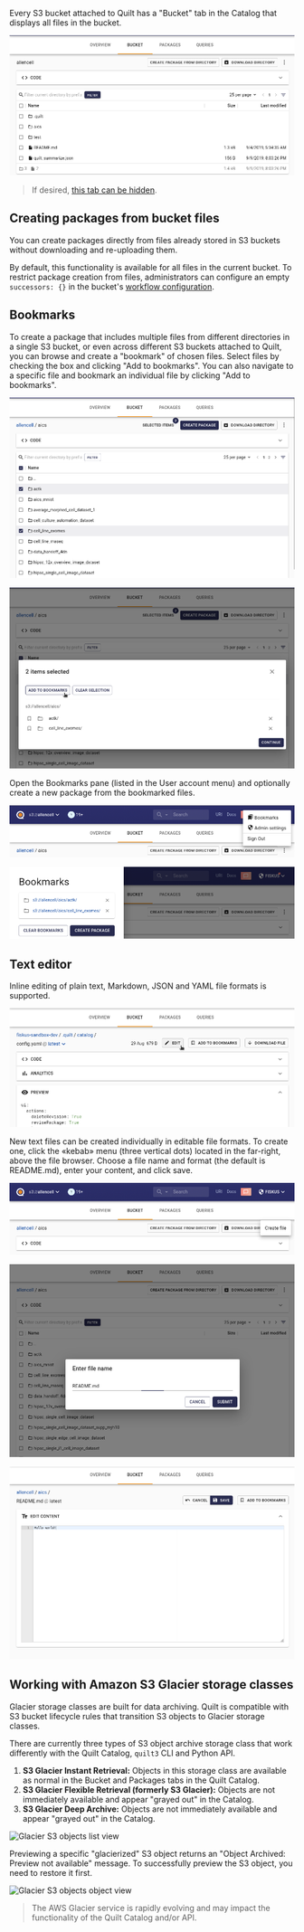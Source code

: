 <!-- markdownlint-disable-next-line first-line-h1 -->
Every S3 bucket attached to Quilt has a "Bucket" tab in the Catalog
that displays all files in the bucket.

![Files browser tab](../imgs/catalog-filesbrowser-tab.png)

> If desired, [this tab can be hidden](./Preferences.md).

## Creating packages from bucket files

You can create packages directly from files already stored in S3 buckets
without downloading and re-uploading them.

By default, this functionality is available for all files in the current bucket.
To restrict package creation from files, administrators can configure
an empty `successors: {}` in the bucket's [workflow configuration](../advanced-features/workflows.md#cross-bucket-package-push-quilt-catalog).

## Bookmarks

To create a package that includes multiple files from different
directories in a single S3 bucket, or even across different S3
buckets attached to Quilt, you can browse and create a "bookmark"
of chosen files. Select files by checking the box and clicking "Add
to bookmarks". You can also navigate to a specific file and bookmark
an individual file by clicking "Add to bookmarks".

![Select files](../imgs/catalog-filesbrowser-select.png)

![Add selected files to bookmarks](../imgs/catalog-filesbrowser-addtobookmarks.png)

Open the Bookmarks pane (listed in the User account menu) and
optionally create a new package from the bookmarked files.

![Open bookmarks](../imgs/catalog-filesbrowser-bookmarksmenu.png)

![Browse bookmarks](../imgs/catalog-filesbrowser-bookmarkspane.png)

## Text editor

Inline editing of plain text, Markdown, JSON and YAML file formats
is supported.

![Edit button](../imgs/catalog-texteditor-edit.png)

New text files can be created individually in editable file formats.
To create one, click the «kebab» menu (three vertical dots) located
in the far-right, above the file browser. Choose a file name and
format (the default is README.md), enter your content, and click save.

![Open menu](../imgs/catalog-texteditor-create.png)

![Choose name](../imgs/catalog-texteditor-name.png)

![Edit file](../imgs/catalog-texteditor-main.png)

## Working with Amazon S3 Glacier storage classes

Glacier storage classes are built for data archiving. Quilt is
compatible with S3 bucket lifecycle rules that transition S3 objects to
Glacier storage classes.

There are currently three types of S3 object archive storage class that
work differently with the Quilt Catalog, `quilt3` CLI and Python API.

1. **S3 Glacier Instant Retrieval:** Objects in this storage class are
available as normal in the Bucket and Packages tabs in the Quilt
Catalog.
1. **S3 Glacier Flexible Retrieval (formerly S3 Glacier):** Objects are
not immediately available and appear "grayed out" in the Catalog.
1. **S3 Glacier Deep Archive:** Objects are
not immediately available and appear "grayed out" in the Catalog.

![Glacier S3 objects list
view](../imgs/catalog-filesbrowser-glacier-listview.png)

Previewing a specific "glacierized" S3 object returns an "Object
Archived: Preview not available" message. To successfully preview
the S3 object, you need to restore it first.

![Glacier S3 objects object
view](../imgs/catalog-filesbrowser-glacier-objectview.png)

> The AWS Glacier service is rapidly evolving and may impact the
functionality of the Quilt Catalog and/or API.
